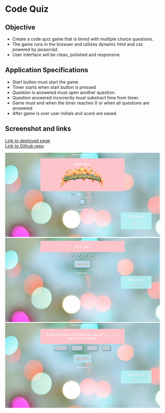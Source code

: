 # Code Quiz

## Objective
- Create a code quiz game that is timed with multiple choice questions.
- The game runs in the browser and utilizes dynamic html and css powered by javascript.
- User interface will be clean, polished and responsive.

## Application Specifications
- Start button must start the game
- Timer starts when start button is pressed
- Question is answered must open another question.
- Question answered incorrectly must substract time from timer.
- Game must end when the timer reaches 0 or when all questions are answered
- After game is over user initials and score are saved.

## Screenshot and links
[Link to deployed page](https://ernesturzua.github.io/Code-Quiz/ "app website")    	  
[Link to Github repo](https://github.com/ErnestUrzua/Code-Quiz "Github Repo")

![alt text](/assets/SS1.png "Game Over")
![alt text](/assets/SS2.png "Start Game")
![alt text](/assets/SS3.png "Game Play")